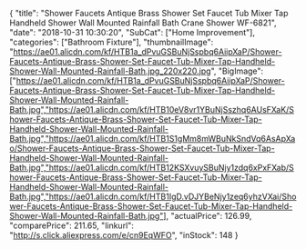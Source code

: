 {
	"title": "Shower Faucets Antique Brass Shower Set Faucet Tub Mixer Tap Handheld Shower Wall Mounted Rainfall Bath Crane Shower WF-6821",
	"date": "2018-10-31 10:30:20",
	"SubCat": ["Home Improvement"],
	"categories": ["Bathroom Fixture"],
	"thumbnailImage": "https://ae01.alicdn.com/kf/HTB1a_dPvuGSBuNjSspbq6AiipXaP/Shower-Faucets-Antique-Brass-Shower-Set-Faucet-Tub-Mixer-Tap-Handheld-Shower-Wall-Mounted-Rainfall-Bath.jpg_220x220.jpg",
	"BigImage": ["https://ae01.alicdn.com/kf/HTB1a_dPvuGSBuNjSspbq6AiipXaP/Shower-Faucets-Antique-Brass-Shower-Set-Faucet-Tub-Mixer-Tap-Handheld-Shower-Wall-Mounted-Rainfall-Bath.jpg","https://ae01.alicdn.com/kf/HTB10eV8vr1YBuNjSszhq6AUsFXaK/Shower-Faucets-Antique-Brass-Shower-Set-Faucet-Tub-Mixer-Tap-Handheld-Shower-Wall-Mounted-Rainfall-Bath.jpg","https://ae01.alicdn.com/kf/HTB1S1gMm8mWBuNkSndVq6AsApXao/Shower-Faucets-Antique-Brass-Shower-Set-Faucet-Tub-Mixer-Tap-Handheld-Shower-Wall-Mounted-Rainfall-Bath.jpg","https://ae01.alicdn.com/kf/HTB12KSXvuySBuNjy1zdq6xPxFXab/Shower-Faucets-Antique-Brass-Shower-Set-Faucet-Tub-Mixer-Tap-Handheld-Shower-Wall-Mounted-Rainfall-Bath.jpg","https://ae01.alicdn.com/kf/HTB1IgD.vDJYBeNjy1zeq6yhzVXai/Shower-Faucets-Antique-Brass-Shower-Set-Faucet-Tub-Mixer-Tap-Handheld-Shower-Wall-Mounted-Rainfall-Bath.jpg"],
	"actualPrice": 126.99,
	"comparePrice": 211.65,
	"linkurl": "http://s.click.aliexpress.com/e/cn9EqWFO",
	"inStock": 148
}
